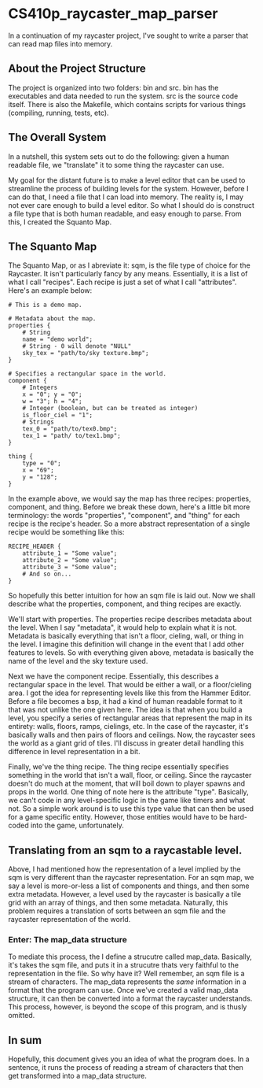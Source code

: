 # CS410p_raycaster_map_parser
In a continuation of my raycaster project, I've sought to write a parser that can read map files into memory.

## About the Project Structure
The project is organized into two folders: bin and src. bin has the executables and data needed to run the system.
src is the source code itself. There is also the Makefile, which contains scripts for various things (compiling, running,
tests, etc).

## The Overall System
In a nutshell, this system sets out to do the following: given a human readable file, we "translate" it to
some thing the raycaster can use.

My goal for the distant future is to make a level editor that can be used
to streamline the process of building levels for the system. However, before I can do that, I need a file
that I can load into memory. The reality is, I may not ever care enough to build a level editor. So what I
should do is construct a file type that is both human readable, and easy enough to parse. From this, I created
the Squanto Map.

## The Squanto Map
The Squanto Map, or as I abreviate it: sqm, is the file type of choice for the Raycaster. It isn't particularly
fancy by any means. Essentially, it is a list of what I call "recipes". Each recipe is just a set of what I call
"attributes". Here's an example below:

```
# This is a demo map.

# Metadata about the map.
properties {
	# String
	name = "demo world";
	# String - 0 will denote "NULL"
	sky_tex = "path/to/sky texture.bmp";
}

# Specifies a rectangular space in the world.
component {
	# Integers
	x = "0"; y = "0";
	w = "3"; h = "4";
	# Integer (boolean, but can be treated as integer)
	is_floor_ciel = "1";
	# Strings
	tex_0 = "path/to/tex0.bmp";
	tex_1 = "path/ to/tex1.bmp";
}

thing {
	type = "0";
	x = "69";
	y = "128";
}
```

In the example above, we would say the map has three recipes: properties, component, and thing. Before we
break these down, here's a little bit more terminology: the words "properties", "component", and "thing" for
each recipe is the recipe's header. So a more abstract representation of a single recipe would be something
like this:

```
RECIPE_HEADER {
	attribute_1 = "Some value";
	attribute_2 = "Some value";
	attribute_3 = "Some value";
	# And so on...
}
```

So hopefully this better intuition for how an sqm file is laid out. Now we shall describe what the properties,
component, and thing recipes are exactly.

We'll start with properties. The properties recipe describes metadata about the level. When I say "metadata", it would
help to explain what it is not. Metadata is basically everything that isn't a floor, cieling, wall, or thing in the level.
I imagine this definition will change in the event that I add other features to levels. So with everything given above,
metadata is basically the name of the level and the sky texture used.

Next we have the component recipe. Essentially, this describes a rectangular space in the level. That would be either a
wall, or a floor/cieling area. I got the idea for representing levels like this from the Hammer Editor. Before a file becomes
a bsp, it had a kind of human readable format to it that was not unlike the one given here. The idea is that when you build
a level, you specify a series of rectangular areas that represent the map in its entirety: walls, floors, ramps, cielings, etc.
In the case of the raycaster, it's basically walls and then pairs of floors and ceilings. Now, the raycaster sees the world
as a giant grid of tiles. I'll discuss in greater detail handling this difference in level representation in a bit.

Finally, we've the thing recipe. The thing recipe essentially specifies something in the world that isn't a wall, floor, or ceiling.
Since the raycaster doesn't do much at the moment, that will boil down to player spawns and props in the world. One thing of note
here is the attribute "type". Basically, we can't code in any level-specific logic in the game like timers and what not. So a simple
work around is to use this type value that can then be used for a game specific entity. However, those entities would have to be hard-coded
into the game, unfortunately.

## Translating from an sqm to a raycastable level.
Above, I had mentioned how the representation of a level implied by the sqm is very different than the raycaster representation.
For an sqm map, we say a level is more-or-less a list of components and things, and then some extra metadata. However, a level
used by the raycaster is basically a tile grid with an array of things, and then some metadata. Naturally, this problem requires
a translation of sorts between an sqm file and the raycaster representation of the world.

### Enter: The map_data structure
To mediate this process, the I define a strucutre called map_data. Basically, it's takes the sqm file, and puts it in a strucutre
thats very faithful to the representation in the file. So why have it? Well remember, an sqm file is a stream of characters. The map_data
represents the *same* information in a format that the program can use. Once we've created a valid map_data structure, it can
then be converted into a format the raycaster understands. This process, however, is beyond the scope of this program, and is thusly omitted.

## In sum
Hopefully, this document gives you an idea of what the program does. In a sentence, it runs the process of reading a stream of
characters that then get transformed into a map_data structure.
